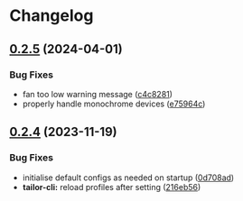 # Changelog

## [0.2.5](https://github.com/AaronErhardt/tuxedo-rs/compare/tailord-v0.2.4...tailord-v0.2.5) (2024-04-01)


### Bug Fixes

* fan too low warning message ([c4c8281](https://github.com/AaronErhardt/tuxedo-rs/commit/c4c8281c958a28c1debfc61ae084a8fe0e195605))
* properly handle monochrome devices ([e75964c](https://github.com/AaronErhardt/tuxedo-rs/commit/e75964c39daa3497fb0fac8ea1adc42f67a5fb6c))

## [0.2.4](https://github.com/AaronErhardt/tuxedo-rs/compare/tailord-v0.2.3...tailord-v0.2.4) (2023-11-19)


### Bug Fixes

* initialise default configs as needed on startup ([0d708ad](https://github.com/AaronErhardt/tuxedo-rs/commit/0d708adab1275e07868a3821fe4e27c84bf65ae5))
* **tailor-cli:** reload profiles after setting ([216eb56](https://github.com/AaronErhardt/tuxedo-rs/commit/216eb569d6152781a18b18325ef45d3d64423a06))
